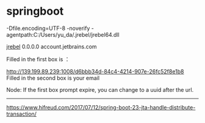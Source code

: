 # springboot


-Dfile.encoding=UTF-8 -noverify -agentpath:C:/Users/yu_da/.jrebel/jrebel64.dll 



[jrebel](https://www.javazhiyin.com/22460.html)
0.0.0.0 			account.jetbrains.com

Filled in the first box is ：

http://139.199.89.239:1008/d6bbb34d-84c4-4214-907e-26fc52f8e1b8 Filled in the second box is your email

Node: If the first box prompt expire, you can change to a uuid after the url.

---


https://www.hifreud.com/2017/07/12/spring-boot-23-jta-handle-distribute-transaction/